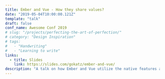 ```yaml
---
title: Ember and Vue - How they share values?
date: "2019-05-04T10:00:00.121Z"
template: "talk"
draft: false
conf_name: Awesome Conf 2019
# slug: "/projects/perfecting-the-art-of-perfection/"
# category: "Design Inspiration"
# tags:
#   - "Handwriting"
#   - "Learning to write"
links:
  - title: Slides
    link: https://slides.com/gokatz/ember-and-vue/
description: "A talk on how Ember and Vue utilize the native features and share concepts and even syntaxes along with a demo of how simple to jump between them without much friction by building a counter component. Awesome conf was really a great start for me to be a speaker being a mediocre introvert."
---
```

